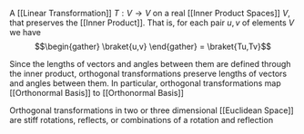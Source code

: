 A [[Linear Transformation]] $T:V\to V$ on a real [[Inner Product Spaces]] $V$, that preserves the [[Inner Product]]. That is, for each pair $u,v$ of elements $V$ we have $$\begin{gather} \braket{u,v} \end{gather} = \braket{Tu,Tv}$$ 

Since the lengths of vectors and angles between them are defined through the inner product, orthogonal transformations preserve lengths of vectors and angles between them. In particular, orthogonal transformations map [[Orthonormal Basis]] to [[Orthonormal Basis]]

Orthogonal transformations in two or three dimensional [[Euclidean Space]] are stiff rotations, reflects, or combinations of a rotation and reflection